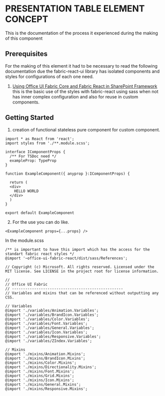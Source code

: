 # PRESENTATION TABLE ELEMENT CONCEPT

This is the documentation of the process it experienced during the making of this component

## Prerequisites

For the making of this element it had to be necessary to read the following documentation due the fabric-react-ui library has isolated components and styles for configurations of each one need.

1. [Using Office UI Fabric Core and Fabric React in SharePoint Framework](https://docs.microsoft.com/en-us/sharepoint/dev/spfx/office-ui-fabric-integration) this is the basic use of the styles with fabric-react using sass when not has inner complex configuration and also for reuse in custom components.


## Getting Started


1. creation of functional stateless pure component for custom component.

```
import * as React from 'react';
import styles from './**.module.scss';

interface IComponentProps {
  /** For TSDoc need */
  exampleProp: TypeProp
}

function ExampleComponent({ anyprop }:IComponentProps) {

  return (
  <div>
    HELLO WORLD
  </div>
  )
}

export default ExampleComponent

```

2. For the use you can do like.

```
<ExampleComponent props={...props} />
```

In the module.scss
```
/** is important to have this import which has the access for the standart fabric react styles */
@import '~office-ui-fabric-react/dist/sass/References';

// Copyright (c) Microsoft. All rights reserved. Licensed under the MIT license. See LICENSE in the project root for license information.

//
// Office UI Fabric
// --------------------------------------------------
// Variables and mixins that can be referenced without outputting any CSS.

// Variables
@import './variables/Animation.Variables';
@import './variables/BrandIcon.Variables';
@import './variables/Color.Variables';
@import './variables/Font.Variables';
@import './variables/General.Variables';
@import './variables/Icon.Variables';
@import './variables/Responsive.Variables';
@import './variables/ZIndex.Variables';

// Mixins
@import './mixins/Animation.Mixins';
@import './mixins/BrandIcon.Mixins';
@import './mixins/Color.Mixins';
@import './mixins/Directionality.Mixins';
@import './mixins/Font.Mixins';
@import './mixins/Grid.Mixins';
@import './mixins/Icon.Mixins';
@import './mixins/General.Mixins';
@import './mixins/Responsive.Mixins';
```

